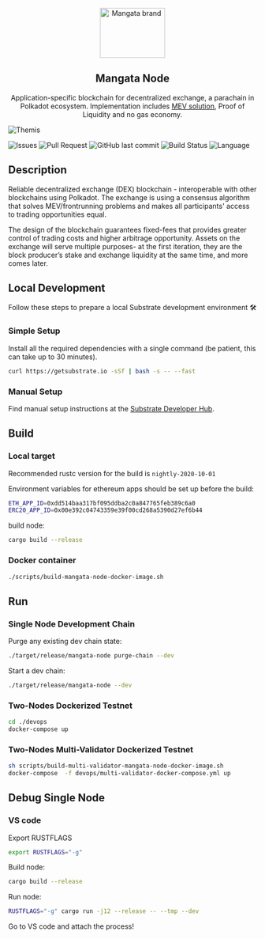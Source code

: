 <p align="center">
    <a href="https://https://mangata.finance/">
    <img width="132" height="101" src="https://mangata.finance/images/logo-without-text.svg" class="attachment-full size-full" alt="Mangata brand" loading="lazy" /></a>
</p>

<h2 align="center">Mangata Node</h2>

<p align="center">
    Application-specific blockchain for decentralized exchange, a parachain in Polkadot ecosystem. Implementation includes <a href="https://blog.mangata.finance/blog/2021-10-10-themis-protocol/" target="_blank" rel="noopener noreferrer">MEV solution</a>, Proof of Liquidity and no gas economy.
</p>

![Themis](https://blog.mangata.finance/assets/posts/themis-cover.png)

![Issues](https://img.shields.io/github/issues/mangata-finance/mangata-node)
![Pull Request](https://img.shields.io/github/issues-pr/mangata-finance/mangata-node)
![GitHub last commit](https://img.shields.io/github/last-commit/mangata-finance/mangata-node)
![Build Status](https://img.shields.io/endpoint.svg?url=https%3A%2F%2Factions-badge.atrox.dev%2Fmangata-finance%2Fmangata-node%2Fbadge%3Fref%3Ddevelop&style=flat)
![Language](https://img.shields.io/github/languages/top/mangata-finance/mangata-node)

## Description
Reliable decentralized exchange (DEX) blockchain - interoperable with other blockchains using Polkadot. The exchange is using a consensus algorithm that solves MEV/frontrunning problems and makes all participants' access to trading opportunities equal. 

The design of the blockchain guarantees fixed-fees that provides greater control of trading costs and higher arbitrage opportunity.
Assets on the exchange will serve multiple purposes- at the first iteration, they are the block producer’s stake and exchange liquidity at the same time, and more comes later.

## Local Development

Follow these steps to prepare a local Substrate development environment :hammer_and_wrench:

### Simple Setup

Install all the required dependencies with a single command (be patient, this can take up to 30
minutes).

```bash
curl https://getsubstrate.io -sSf | bash -s -- --fast
```

### Manual Setup

Find manual setup instructions at the
[Substrate Developer Hub](https://substrate.dev/docs/en/knowledgebase/getting-started/#manual-installation).

## Build

### Local target

Recommended rustc version for the build is `nightly-2020-10-01`

Environment variables for ethereum apps should be set up before the build:
```bash
ETH_APP_ID=0xdd514baa317bf095ddba2c0a847765feb389c6a0
ERC20_APP_ID=0x00e392c04743359e39f00cd268a5390d27ef6b44
```
build node:
```bash
cargo build --release
```

### Docker container

```bash
./scripts/build-mangata-node-docker-image.sh
```

## Run

### Single Node Development Chain

Purge any existing dev chain state:

```bash
./target/release/mangata-node purge-chain --dev
```

Start a dev chain:

```bash
./target/release/mangata-node --dev
```

### Two-Nodes Dockerized Testnet

```bash
cd ./devops
docker-compose up
```

### Two-Nodes Multi-Validator Dockerized Testnet

```bash
sh scripts/build-multi-validator-mangata-node-docker-image.sh
docker-compose  -f devops/multi-validator-docker-compose.yml up
```

## Debug Single Node

### VS code

Export RUSTFLAGS
```bash
export RUSTFLAGS="-g"
```
Build node:
```bash
cargo build --release
```
Run node:
```bash
RUSTFLAGS="-g" cargo run -j12 --release -- --tmp --dev
```
Go to VS code and attach the process!


